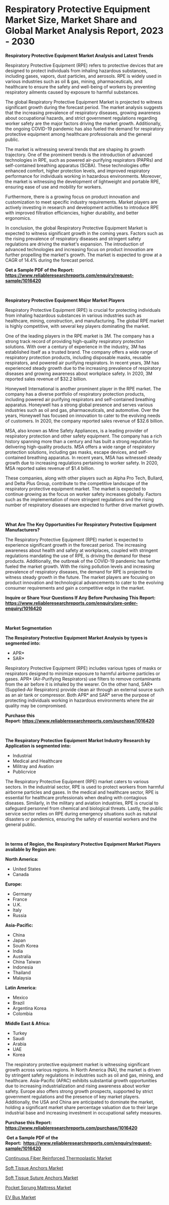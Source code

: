 <p><h1>Respiratory Protective Equipment Market Size, Market Share and Global Market Analysis Report, 2023 - 2030</h1></p><p><strong>Respiratory Protective Equipment Market Analysis and Latest Trends</strong></p>
<p><p>Respiratory Protective Equipment (RPE) refers to protective devices that are designed to protect individuals from inhaling hazardous substances, including gases, vapors, dust particles, and aerosols. RPE is widely used in various industries such as oil & gas, mining, pharmaceuticals, and healthcare to ensure the safety and well-being of workers by preventing respiratory ailments caused by exposure to harmful substances.</p><p>The global Respiratory Protective Equipment Market is projected to witness significant growth during the forecast period. The market analysis suggests that the increasing prevalence of respiratory diseases, growing awareness about occupational hazards, and strict government regulations regarding worker safety are the major factors driving the market growth. Additionally, the ongoing COVID-19 pandemic has also fueled the demand for respiratory protective equipment among healthcare professionals and the general public.</p><p>The market is witnessing several trends that are shaping its growth trajectory. One of the prominent trends is the introduction of advanced technologies in RPE, such as powered air-purifying respirators (PAPRs) and self-contained breathing apparatus (SCBA). These technologies offer enhanced comfort, higher protection levels, and improved respiratory performance for individuals working in hazardous environments. Moreover, the market is witnessing the development of lightweight and portable RPE, ensuring ease of use and mobility for workers.</p><p>Furthermore, there is a growing focus on product innovation and customization to meet specific industry requirements. Market players are actively investing in research and development activities to introduce RPE with improved filtration efficiencies, higher durability, and better ergonomics.</p><p>In conclusion, the global Respiratory Protective Equipment Market is expected to witness significant growth in the coming years. Factors such as the rising prevalence of respiratory diseases and stringent safety regulations are driving the market's expansion. The introduction of advanced technologies and increasing focus on product innovation are further propelling the market's growth. The market is expected to grow at a CAGR of 14.4% during the forecast period.</p></p>
<p><strong>Get a Sample PDF of the Report:&nbsp; <a href="https://www.reliableresearchreports.com/enquiry/request-sample/1016420">https://www.reliableresearchreports.com/enquiry/request-sample/1016420</a></strong></p>
<p>&nbsp;</p>
<p><strong>Respiratory Protective Equipment Major Market Players</strong></p>
<p><p>Respiratory Protective Equipment (RPE) is crucial for protecting individuals from inhaling hazardous substances in various industries such as healthcare, mining, construction, and manufacturing. The global RPE market is highly competitive, with several key players dominating the market. </p><p>One of the leading players in the RPE market is 3M. The company has a strong track record of providing high-quality respiratory protection solutions. With over a century of experience in the industry, 3M has established itself as a trusted brand. The company offers a wide range of respiratory protection products, including disposable masks, reusable respirators, and powered air purifying respirators. In recent years, 3M has experienced steady growth due to the increasing prevalence of respiratory diseases and growing awareness about workplace safety. In 2020, 3M reported sales revenue of $32.2 billion.</p><p>Honeywell International is another prominent player in the RPE market. The company has a diverse portfolio of respiratory protection products, including powered air purifying respirators and self-contained breathing apparatus. Honeywell has a strong global presence and serves various industries such as oil and gas, pharmaceuticals, and automotive. Over the years, Honeywell has focused on innovation to cater to the evolving needs of customers. In 2020, the company reported sales revenue of $32.6 billion.</p><p>MSA, also known as Mine Safety Appliances, is a leading provider of respiratory protection and other safety equipment. The company has a rich history spanning more than a century and has built a strong reputation for delivering high-quality products. MSA offers a wide range of respiratory protection solutions, including gas masks, escape devices, and self-contained breathing apparatus. In recent years, MSA has witnessed steady growth due to increasing regulations pertaining to worker safety. In 2020, MSA reported sales revenue of $1.4 billion.</p><p>These companies, along with other players such as Alpha Pro Tech, Bullard, and Delta Plus Group, contribute to the competitive landscape of the respiratory protective equipment market. The market is expected to continue growing as the focus on worker safety increases globally. Factors such as the implementation of more stringent regulations and the rising number of respiratory diseases are expected to further drive market growth.</p></p>
<p>&nbsp;</p>
<p><strong>What Are The Key Opportunities For Respiratory Protective Equipment Manufacturers?</strong></p>
<p><p>The Respiratory Protective Equipment (RPE) market is expected to experience significant growth in the forecast period. The increasing awareness about health and safety at workplaces, coupled with stringent regulations mandating the use of RPE, is driving the demand for these products. Additionally, the outbreak of the COVID-19 pandemic has further fueled the market growth. With the rising pollution levels and increasing prevalence of respiratory diseases, the demand for RPE is projected to witness steady growth in the future. The market players are focusing on product innovation and technological advancements to cater to the evolving consumer requirements and gain a competitive edge in the market.</p></p>
<p><strong>Inquire or Share Your Questions If Any Before Purchasing This Report: <a href="https://www.reliableresearchreports.com/enquiry/pre-order-enquiry/1016420">https://www.reliableresearchreports.com/enquiry/pre-order-enquiry/1016420</a></strong></p>
<p>&nbsp;</p>
<p><strong>Market Segmentation</strong></p>
<p><strong>The Respiratory Protective Equipment Market Analysis by types is segmented into:</strong></p>
<p><ul><li>APR*</li><li>SAR*</li></ul></p>
<p><p>Respiratory Protective Equipment (RPE) includes various types of masks or respirators designed to minimize exposure to harmful airborne particles or gases. APR* (Air-Purifying Respirators) use filters to remove contaminants from the air before it is inhaled by the wearer. On the other hand, SAR* (Supplied-Air Respirators) provide clean air through an external source such as an air tank or compressor. Both APR* and SAR* serve the purpose of protecting individuals working in hazardous environments where the air quality may be compromised.</p></p>
<p><strong>Purchase this Report:&nbsp;<a href="https://www.reliableresearchreports.com/purchase/1016420">https://www.reliableresearchreports.com/purchase/1016420</a></strong></p>
<p>&nbsp;</p>
<p><strong>The Respiratory Protective Equipment Market Industry Research by Application is segmented into:</strong></p>
<p><ul><li>Industrial</li><li>Medical and Healthcare</li><li>Militray and Avation</li><li>Publicrvice</li></ul></p>
<p><p>The Respiratory Protective Equipment (RPE) market caters to various sectors. In the industrial sector, RPE is used to protect workers from harmful airborne particles and gases. In the medical and healthcare sector, RPE is essential for healthcare professionals when dealing with contagious diseases. Similarly, in the military and aviation industries, RPE is crucial to safeguard personnel from chemical and biological threats. Lastly, the public service sector relies on RPE during emergency situations such as natural disasters or pandemics, ensuring the safety of essential workers and the general public.</p></p>
<p>&nbsp;</p>
<p><strong>In terms of Region, the Respiratory Protective Equipment Market Players available by Region are:</strong></p>
<p>
    <p> <strong> North America: </strong>
        <ul>
            <li>United States</li>
            <li>Canada</li>
        </ul>
        </p> 
    <p> <strong> Europe: </strong>
        <ul>
            <li>Germany</li>
            <li>France</li>
            <li>U.K.</li>
            <li>Italy</li>
            <li>Russia</li>
        </ul>
        </p> 
    <p> <strong> Asia-Pacific: </strong>
        <ul>
            <li>China</li>
            <li>Japan</li>
            <li>South Korea</li>
            <li>India</li>
            <li>Australia</li>
            <li>China Taiwan</li>
            <li>Indonesia</li>
            <li>Thailand</li>
            <li>Malaysia</li>
        </ul>
        </p> 
    <p> <strong> Latin America: </strong>
        <ul>
            <li>Mexico</li>
            <li>Brazil</li>
            <li>Argentina Korea</li>
            <li>Colombia</li>
        </ul>
        </p> 
    <p> <strong> Middle East & Africa: </strong>
        <ul>
            <li>Turkey</li>
            <li>Saudi</li>
            <li>Arabia</li>
            <li>UAE</li>
            <li>Korea</li>
        </ul>
    </p>
    </p>
<p><p>The respiratory protective equipment market is witnessing significant growth across various regions. In North America (NA), the market is driven by stringent safety regulations in industries such as oil and gas, mining, and healthcare. Asia-Pacific (APAC) exhibits substantial growth opportunities due to increasing industrialization and rising awareness about worker safety. Europe also offers strong growth prospects, supported by strict government regulations and the presence of key market players. Additionally, the USA and China are anticipated to dominate the market, holding a significant market share percentage valuation due to their large industrial base and increasing investment in occupational safety measures.</p></p>
<p><strong>Purchase this Report: <a href="https://www.reliableresearchreports.com/purchase/1016420">https://www.reliableresearchreports.com/purchase/1016420</a></strong></p>
<p>&nbsp;<strong>Get a Sample PDF of the Report:&nbsp;&nbsp;<a href="https://www.reliableresearchreports.com/enquiry/request-sample/1016420">https://www.reliableresearchreports.com/enquiry/request-sample/1016420</a></strong></p>
<p><strong></strong></p>
<p><p><a href="https://medium.com/@sanjubabarp23/continuous-fiber-reinforced-thermoplastic-market-size-growth-forecast-2023-2030-681f5526b43b">Continuous Fiber Reinforced Thermoplastic Market</a></p><p><a href="https://www.reportprime.com/soft-tissue-anchors-r9034">Soft Tissue Anchors Market</a></p><p><a href="https://www.reportprime.com/soft-tissue-suture-anchors-r9035">Soft Tissue Suture Anchors Market</a></p><p><a href="https://www.linkedin.com/pulse/pocket-sprung-mattress-market-size-share-amp-trends-analysis-xag9e/">Pocket Sprung Mattress Market</a></p><p><a href="https://medium.com/@cite.teach.super/ev-bus-market-size-growth-forecast-2023-2030-246a847822e8">EV Bus Market</a></p></p>